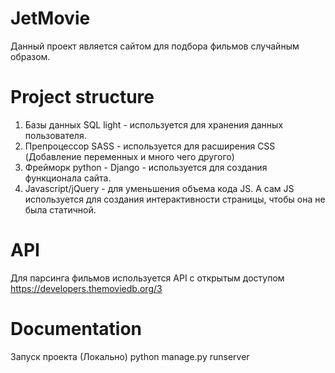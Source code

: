 # JetMovie
Данный проект является сайтом для подбора фильмов случайным образом.
# Project structure
1. Базы данных SQL light - используется для хранения данных пользователя.
2. Препроцессор SASS - используется для расширения CSS (Добавление переменных и много чего другого)
3. Фрейморк python - Django - используется для создания функционала сайта. 
4. Javascript/jQuery - для уменьшения объема кода JS. А сам JS используется для создания интерактивности страницы, чтобы она не была статичной. 
# API
Для парсинга фильмов используется API с открытым доступом
https://developers.themoviedb.org/3
# Documentation
Запуск проекта (Локально) 
python manage.py runserver

